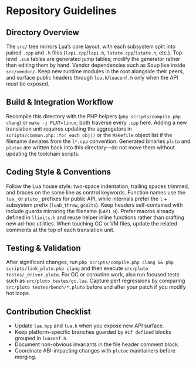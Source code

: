 # Repository Guidelines

## Directory Overview
The `src/` tree mirrors Lua’s core layout, with each subsystem split into paired `.cpp` and `.h` files (`lapi.cpp`/`lapi.h`, `lstate.cpp`/`lstate.h`, etc.). Top-level `.sun` tables are generated jump tables; modify the generator rather than editing them by hand. Vendor dependencies such as Soup live inside `src/vendor/`. Keep new runtime modules in the root alongside their peers, and surface public headers through `lua.h`/`luaconf.h` only when the API must be exposed.

## Build & Integration Workflow
Recompile this directory with the PHP helpers (`php scripts/compile.php clang`) or `make -j PLAT=linux`; both traverse every `.cpp` here. Adding a new translation unit requires updating the aggregators in `scripts/common.php::for_each_obj()` or the `Makefile` object list if the filename deviates from the `l*.cpp` convention. Generated binaries `pluto` and `plutoc` are written back into this directory—do not move them without updating the toolchain scripts.

## Coding Style & Conventions
Follow the Lua house style: two-space indentation, trailing spaces trimmed, and braces on the same line as control keywords. Function names use the `lua_` or `pluto_` prefixes for public API, while internals prefer the `l` + subsystem prefix (`luaD_throw`, `gco2ts`). Keep headers self-contained with include guards mirroring the filename (`LAPI_H`). Prefer macros already defined in `llimits.h` and reuse helper inline functions rather than crafting new ad-hoc utilities. When touching GC or VM files, update the related comments at the top of each translation unit.

## Testing & Validation
After significant changes, run `php scripts/compile.php clang && php scripts/link_pluto.php clang` and then execute `src/pluto testes/_driver.pluto`. For GC or coroutine work, also run focused tests such as `src/pluto testes/gc.lua`. Capture perf regressions by comparing `src/pluto testes/bench/*.pluto` before and after your patch if you modify hot loops.

## Contribution Checklist
- Update `lua.hpp` and `lua.h` when you expose new API surface.
- Keep platform-specific branches guarded by `#if defined` blocks grouped in `luaconf.h`.
- Document non-obvious invariants in the file header comment block.
- Coordinate ABI-impacting changes with `plutoc` maintainers before merging.
